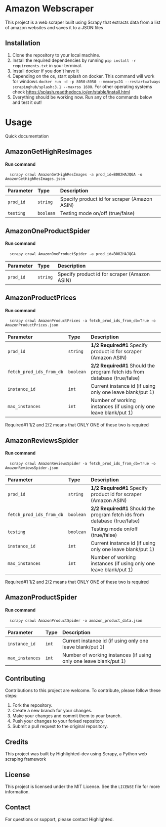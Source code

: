 # Amazon Webscraper
This project is a web scraper built using Scrapy that extracts data from a list of amazon websites and saves it to a JSON files

## Installation

1. Clone the repository to your local machine.
2. Install the required dependencies by running `pip install -r requirements.txt` in your terminal.
3. Install docker if you don't have it
4. Depending on the os, start splash on docker. This command will work for windows `docker run -d -p 8050:8050 --memory=2G --restart=always scrapinghub/splash:3.1 --maxrss 1600`. For other operating systems check https://splash.readthedocs.io/en/stable/install.html
5. Everything should be working now. Run any of the commands below and test it out!

# Usage
Quick documentation

## AmazonGetHighResImages

#### Run command

```
  scrapy crawl AmazonGetHighResImages -a prod_id=B002HAJQGA -o AmazonGetHighResImages.json
```

| Parameter | Type     | Description                |
| :-------- | :------- | :------------------------- |
| `prod_id` | `string` | Specify product id for scraper (Amazon ASIN) | 
`testing` | `boolean` | Testing mode on/off (true/false)



## AmazonOneProductSpider

#### Run command

```
  scrapy crawl AmazonOneProductSpider -a prod_id=B002HAJQGA
```

| Parameter | Type     | Description                |
| :-------- | :------- | :------------------------- |
| `prod_id` | `string` | Specify product id for scraper (Amazon ASIN) | 



## AmazonProductPrices

#### Run command

```
  scrapy crawl AmazonProductPrices -a fetch_prod_ids_from_db=True -o AmazonProductPrices.json
```

| Parameter | Type     | Description                |
| :-------- | :------- | :------------------------- |
| `prod_id` | `string` |  **1/2 Required#1** Specify product id for scraper (Amazon ASIN) | 
`fetch_prod_ids_from_db` | `boolean` |  **2/2 Required#1** Should the program fetch ids from database (true/false)
`instance_id` | `int` | Current instance id (if using only one leave blank/put 1)
`max_instances` | `int` | Number of working instances (if using only one leave blank/put 1)

Required#1 1/2 and 2/2 means that ONLY ONE of these two is required



## AmazonReviewsSpider

#### Run command

```
  scrapy crawl AmazonReviewsSpider -a fetch_prod_ids_from_db=True -o AmazonReviewsSpider.json
```

| Parameter | Type     | Description                |
| :-------- | :------- | :------------------------- |
| `prod_id` | `string` |  **1/2 Required#1** Specify product id for scraper (Amazon ASIN) | 
`fetch_prod_ids_from_db` | `boolean` |  **2/2 Required#1** Should the program fetch ids from database (true/false) | 
`testing` | `boolean` | Testing mode on/off (true/false)
`instance_id` | `int` | Current instance id (if using only one leave blank/put 1)
`max_instances` | `int` | Number of working instances (if using only one leave blank/put 1)

Required#1 1/2 and 2/2 means that ONLY ONE of these two is required


## AmazonProductSpider

#### Run command

```
  scrapy crawl AmazonProductSpider -o amazon_product_data.json
```

| Parameter | Type     | Description                |
| :-------- | :------- | :------------------------- |
| `instance_id` | `int` | Current instance id (if using only one leave blank/put 1)
`max_instances` | `int` | Number of working instances (if using only one leave blank/put 1)



## Contributing

Contributions to this project are welcome. To contribute, please follow these steps:

1. Fork the repository.
2. Create a new branch for your changes.
3. Make your changes and commit them to your branch.
4. Push your changes to your forked repository.
5. Submit a pull request to the original repository.

## Credits

This project was built by Highlighted-dev using Scrapy, a Python web scraping framework

## License

This project is licensed under the MIT License. See the `LICENSE` file for more information.

## Contact

For questions or support, please contact Highlighted.

